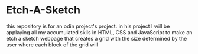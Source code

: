 # Etch-A-Sketch

this repository is for an odin project's project.
in his project I will be applaying all my accumulated skils in HTML, CSS and JavaScript to make an etch a sketch webpage that creates a grid with the size determined by the user where each block of the grid will 
